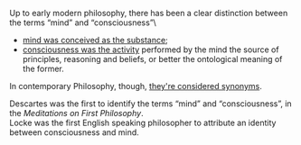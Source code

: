 ---
---
Up to early modern philosophy, there has been a clear distinction between the terms “mind” and “consciousness”\
- <u>mind was conceived as the substance</u>;
- <u>consciousness was the activity</u> performed by the mind the source of principles, reasoning and beliefs, or better the ontological meaning of the former.

In contemporary Philosophy, though, <u>they're considered synonyms</u>.

Descartes was the first to identify the terms “mind” and “consciousness”, in the <cite>Meditations on First Philosophy</cite>.\
Locke was the first English speaking philosopher to attribute an identity between consciousness and mind.